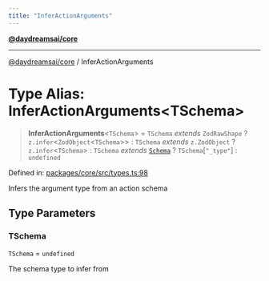 ```yaml
---
title: "InferActionArguments"
---
```


[**@daydreamsai/core**](./api-reference.md)

***

[@daydreamsai/core](./api-reference.md) / InferActionArguments

# Type Alias: InferActionArguments\<TSchema\>

> **InferActionArguments**\<`TSchema`\> = `TSchema` *extends* `ZodRawShape` ? `z.infer`\<`ZodObject`\<`TSchema`\>\> : `TSchema` *extends* `z.ZodObject` ? `z.infer`\<`TSchema`\> : `TSchema` *extends* [`Schema`](./Schema.md) ? `TSchema`\[`"_type"`\] : `undefined`

Defined in: [packages/core/src/types.ts:98](https://github.com/dojoengine/daydreams/blob/cade502c379b7b9e103832026447c86310638fce/packages/core/src/types.ts#L98)

Infers the argument type from an action schema

## Type Parameters

### TSchema

`TSchema` = `undefined`

The schema type to infer from

